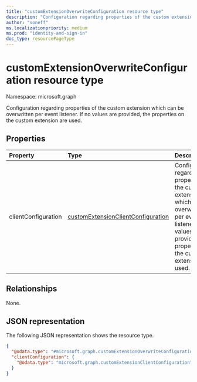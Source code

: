 ```yaml
---
title: "customExtensionOverwriteConfiguration resource type"
description: "Configuration regarding properties of the custom extension which can be overwritten per event listener. If no values are provided, the properties on the custom extension are used."
author: "soneff"
ms.localizationpriority: medium
ms.prod: "identity-and-sign-in"
doc_type: resourcePageType
---
```


# customExtensionOverwriteConfiguration resource type

Namespace: microsoft.graph

Configuration regarding properties of the custom extension which can be overwritten per event listener. If no values are provided, the properties on the custom extension are used.

## Properties
|Property|Type|Description|
|:---|:---|:---|
|clientConfiguration|[customExtensionClientConfiguration](../resources/customextensionclientconfiguration.md)|Configuration regarding properties of the custom extension which can be overwritten per event listener. If no values are provided, the properties on the custom extension are used.|

## Relationships
None.

## JSON representation
The following JSON representation shows the resource type.
<!-- {
  "blockType": "resource",
  "@odata.type": "microsoft.graph.customExtensionOverwriteConfiguration"
}
-->
``` json
{
  "@odata.type": "#microsoft.graph.customExtensionOverwriteConfiguration",
  "clientConfiguration": {
    "@odata.type": "microsoft.graph.customExtensionClientConfiguration"
  }
}
```


